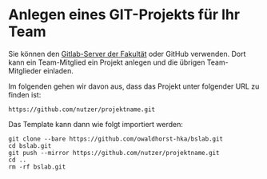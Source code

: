 # Anlegen eines GIT-Projekts für Ihr Team

Sie können den [Gitlab-Server der Fakultät](https://iz-gitlab-01.hs-karlsruhe.de) oder GitHub verwenden. Dort kann ein Team-Mitglied ein Projekt anlegen und die übrigen Team-Mitglieder einladen. 

Im folgenden gehen wir davon aus, dass das Projekt unter folgender URL zu finden ist: 

	https://github.com/nutzer/projektname.git 

Das Template kann dann wie folgt importiert werden:
	
	git clone --bare https://github.com/owaldhorst-hka/bslab.git
	cd bslab.git
	git push --mirror https://github.com/nutzer/projektname.git
	cd ..
	rm -rf bslab.git
